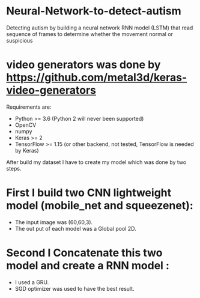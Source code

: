 # Neural-Network-to-detect-autism
Detecting autism by building a neural network RNN model (LSTM) that read sequence of frames to determine
whether the movement normal or suspicious

# video generators was done by https://github.com/metal3d/keras-video-generators

Requirements are:
- Python >= 3.6 (Python 2 will never been supported)
- OpenCV
- numpy
- Keras >= 2
- TensorFlow >= 1.15 (or other backend, not tested, TensorFlow is needed by Keras)

After build my dataset I have to create my model which was done by two steps.

# First I build two CNN lightweight model (mobile_net and squeezenet):

- The input image was (60,60,3).
- The out put of each model was a Global pool 2D.

# Second I Concatenate this two model and create a RNN model :

- I used a GRU.
- SGD optimizer was used to have the best result.

